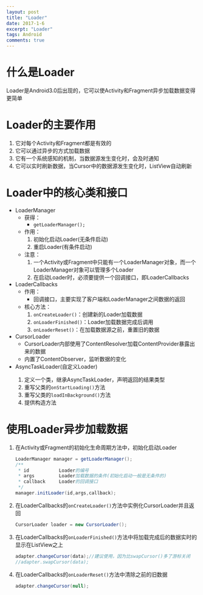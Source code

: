 ```yaml
---
layout: post
title: "Loader"
date: 2017-1-6
excerpt: "Loader"
tags: Android
comments: true
---
```



# 什么是Loader
Loader是Android3.0后出现的，它可以使Activity和Fragment异步加载数据变得更简单

# Loader的主要作用
1. 它对每个Activity和Fragment都是有效的
2. 它可以通过异步的方式加载数据
3. 它有一个系统感知的机制，当数据源发生变化时，会及时通知
4. 它可以实时刷新数据，当Cursor中的数据源发生变化时，ListView自动刷新

# Loader中的核心类和接口
- LoaderManager
	- 获得：
		- ``getLoaderManager();``
	- 作用：
		1. 初始化启动Loader(无条件启动)
		2. 重启Loader(有条件启动)
	- 注意：
		1. 一个Activity或Fragment中只能有一个LoaderManager对象，而一个LoaderManager对象可以管理多个Loader
		2. 在启动Loader时，必须要提供一个回调接口，即LoaderCallbacks
- LoaderCallbacks
	- 作用：
		- 回调接口，主要实现了客户端和LoaderManager之间数据的返回
	- 核心方法：
		1. ``onCreateLoader()``：创建新的Loader加载数据
		2. ``onLoaderFinished()``：Loader加载数据完成后调用
		3. ``onLoaderReset()``：在加载数据源之前，重置旧的数据
- CursorLoader
	- CursorLoader内部使用了ContentResolver加载ContentProvider暴露出来的数据
	- 内置了ContentObserver，监听数据的变化
- AsyncTaskLoader<D>(自定义Loader)
	1. 定义一个类，继承AsyncTaskLoader<D>，声明返回的结果类型
	2. 重写父类的``onStartLoading()``方法
	3. 重写父类的``loadInBackground()``方法
	4. 提供构造方法

# 使用Loader异步加载数据
1. 在Activity或Fragment的初始化生命周期方法中，初始化启动Loader

	```java
	LoaderManager manager = getLoaderManager();
	/**
	 * id			Loader的编号
	 * args			Loader加载数据的条件(初始化启动一般是无条件的)
	 * callback		Loader的回调接口
	 */
	manager.initLoader(id,args,callback);
	```
2. 在LoaderCallbacks的`onCreateLoader()`方法中实例化CursorLoader并且返回

	```java
	CursorLoader loader = new CursorLoader();
	```
	
3. 在LoaderCallbacks的`onLoaderFinished()`方法中将加载完成后的数据实时的显示在ListView之上

	```java
	adapter.changeCursor(data);//建议使用，因为比swapCursor()多了游标关闭
	//adapter.swapCursor(data);
	```
	
4. 在LoaderCallbacks的`onLoaderReset()`方法中清除之前的旧数据

	```java
	adapter.changeCursor(null);
	```